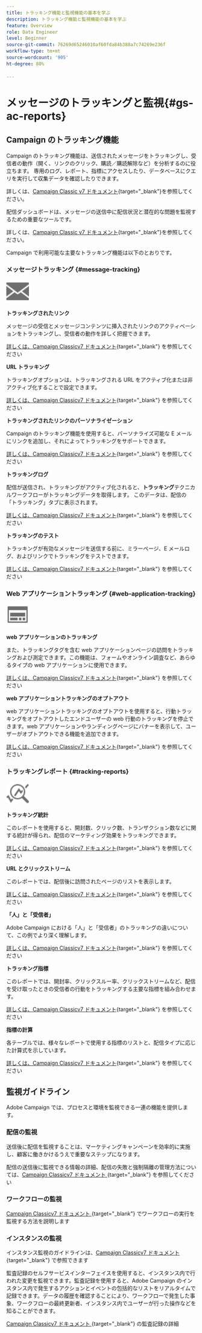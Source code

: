 ```yaml
---
title: トラッキング機能と監視機能の基本を学ぶ
description: トラッキング機能と監視機能の基本を学ぶ
feature: Overview
role: Data Engineer
level: Beginner
source-git-commit: 76269d65246010af60fda84b388a7c74269e236f
workflow-type: tm+mt
source-wordcount: '905'
ht-degree: 80%

---
```


# メッセージのトラッキングと監視{#gs-ac-reports}

## Campaign のトラッキング機能

Campaign のトラッキング機能は、送信されたメッセージをトラッキングし、受信者の動作（開く、リンクのクリック、購読／購読解除など）を分析するのに役立ちます。 専用のログ、レポート、指標にアクセスしたり、データベースにクエリを実行して収集データを確認したりできます。

詳しくは、[Campaign Classic v7 ドキュメント](https://experienceleague.adobe.com/docs/campaign-classic/using/getting-started/profile-management/editing-a-profile.html?lang=ja#tracking-tab){target=&quot;_blank&quot;}を参照してください。

配信ダッシュボードは、メッセージの送信中に配信状況と潜在的な問題を監視するための重要なツールです。

詳しくは、[Campaign Classic v7 ドキュメント](https://experienceleague.adobe.com/docs/campaign-classic/using/sending-messages/monitoring-deliveries/delivery-dashboard.html?lang=ja#sending-messages){target=&quot;_blank&quot;}を参照してください。

Campaign で利用可能な主要なトラッキング機能は以下のとおりです。

### メッセージトラッキング {#message-tracking}

<img src="assets/do-not-localize/icon-message-tracking.svg" width="60px">

**トラッキングされたリンク**

メッセージの受信とメッセージコンテンツに挿入されたリンクのアクティベーションをトラッキングし、受信者の動作を詳しく把握できます。

[詳しくは、Campaign Classicv7 ドキュメント](https://experienceleague.adobe.com/docs/campaign-classic/using/sending-messages/tracking-messages/how-to-configure-tracked-links.html?lang=ja#sending-messages){target=&quot;_blank&quot;} を参照してください

**URL トラッキング**

トラッキングオプションは、トラッキングされる URL をアクティブ化または非アクティブ化することで設定できます。

[詳しくは、Campaign Classicv7 ドキュメント](https://experienceleague.adobe.com/docs/campaign-classic/using/sending-messages/tracking-messages/personalizing-url-tracking.html?lang=ja#sending-messages){target=&quot;_blank&quot;} を参照してください


**トラッキングされたリンクのパーソナライゼーション**

Campaign のトラッキング機能を使用すると、パーソナライズ可能な E メールにリンクを追加し、それによってトラッキングをサポートできます。

[詳しくは、Campaign Classicv7 ドキュメント](https://experienceleague.adobe.com/docs/campaign-classic/using/sending-messages/tracking-messages/tracking-personalized-links/tracking-personalized-links.html?lang=ja#sending-messages){target=&quot;_blank&quot;} を参照してください

**トラッキングログ**

配信が送信され、トラッキングがアクティブ化されると、**トラッキング**&#x200B;テクニカルワークフローがトラッキングデータを取得します。 このデータは、配信の「トラッキング」タブに表示されます。

[詳しくは、Campaign Classicv7 ドキュメント](https://experienceleague.adobe.com/docs/campaign-classic/using/sending-messages/tracking-messages/accessing-the-tracking-logs.html?lang=ja#sending-messages){target=&quot;_blank&quot;} を参照してください

**トラッキングのテスト**

トラッキングが有効なメッセージを送信する前に、ミラーページ、E メールログ、およびリンクでトラッキングをテストできます。

[詳しくは、Campaign Classicv7 ドキュメント](https://experienceleague.adobe.com/docs/campaign-classic/using/sending-messages/tracking-messages/testing-tracking.html?lang=ja#sending-messages){target=&quot;_blank&quot;} を参照してください

### Web アプリケーショントラッキング {#web-application-tracking}

<img src="assets/do-not-localize/icon-web-app.svg" width="60px">

**web アプリケーションのトラッキング**

また、トラッキングタグを含む web アプリケーションページの訪問をトラッキングおよび測定できます。この機能は、フォームやオンライン調査など、あらゆるタイプの web アプリケーションに使用できます。

[詳しくは、Campaign Classicv7 ドキュメント](https://experienceleague.adobe.com/docs/campaign-classic/using/designing-content/web-applications/tracking-a-web-application.html?lang=ja#designing-content){target=&quot;_blank&quot;} を参照してください

**web アプリケーショントラッキングのオプトアウト**

web アプリケーショントラッキングのオプトアウトを使用すると、行動トラッキングをオプトアウトしたエンドユーザーの web 行動のトラッキングを停止できます。web アプリケーションやランディングページにバナーを表示して、ユーザーがオプトアウトできる機能を追加できます。

[詳しくは、Campaign Classicv7 ドキュメント](https://experienceleague.adobe.com/docs/campaign-classic/using/designing-content/web-applications/web-application-tracking-opt-out.html?lang=ja#designing-content){target=&quot;_blank&quot;} を参照してください

### トラッキングレポート {#tracking-reports}

<img src="assets/do-not-localize/icon_monitor.svg" width="60px">

**トラッキング統計**

このレポートを使用すると、開封数、クリック数、トランザクション数などに関する統計が得られ、配信のマーケティング効果をトラッキングできます。

[詳しくは、Campaign Classicv7 ドキュメント](https://experienceleague.adobe.com/docs/campaign-classic/using/sending-messages/tracking-messages/about-message-tracking.html?lang=ja#tracking-reports){target=&quot;_blank&quot;} を参照してください

**URL とクリックストリーム**

このレポートでは、配信後に訪問されたページのリストを表示します。

[詳しくは、Campaign Classicv7 ドキュメント](https://experienceleague.adobe.com/docs/campaign-classic/using/reporting/reports-on-deliveries/delivery-reports.html?lang=ja#urls-and-click-streams){target=&quot;_blank&quot;} を参照してください

**「人」と「受信者」**

Adobe Campaign における「人」と「受信者」のトラッキングの違いについて、この例でより深く理解します。

[詳しくは、Campaign Classicv7 ドキュメント](https://experienceleague.adobe.com/docs/campaign-classic/using/reporting/reports-on-deliveries/person-people-recipients.html?lang=ja#reporting){target=&quot;_blank&quot;} を参照してください

**トラッキング指標**

このレポートでは、開封率、クリックスルー率、クリックストリームなど、配信を受け取ったときの受信者の行動をトラッキングする主要な指標を組み合わせます。

[詳しくは、Campaign Classicv7 ドキュメント](https://experienceleague.adobe.com/docs/campaign-classic/using/reporting/reports-on-deliveries/delivery-reports.html?lang=ja#reporting){target=&quot;_blank&quot;} を参照してください

**指標の計算**

各テーブルでは、様々なレポートで使用する指標のリストと、配信タイプに応じた計算式を示しています。

[詳しくは、Campaign Classicv7 ドキュメント](https://experienceleague.adobe.com/docs/campaign-classic/using/reporting/reports-on-deliveries/indicator-calculation.html?lang=ja#reporting){target=&quot;_blank&quot;} を参照してください

## 監視ガイドライン

Adobe Campaign では、プロセスと環境を監視できる一連の機能を提供します。

### 配信の監視

送信後に配信を監視することは、マーケティングキャンペーンを効率的に実施し、顧客に働きかけるうえで重要なステップになります。

配信の送信後に監視できる情報の詳細、配信の失敗と強制隔離の管理方法については、[Campaign Classicv7 ドキュメント ](https://experienceleague.adobe.com/docs/campaign-classic/using/sending-messages/monitoring-deliveries/about-delivery-monitoring.html?lang=ja#sending-messages){target=&quot;_blank&quot;} を参照してください

### ワークフローの監視

[Campaign Classicv7 ドキュメント ](https://experienceleague.adobe.com/docs/campaign-classic/using/automating-with-workflows/monitoring-workflows/monitoring-workflow-execution.html?lang=ja#automating-with-workflows){target=&quot;_blank&quot;} でワークフローの実行を監視する方法を説明します

### インスタンスの監視

インスタンス監視のガイドラインは、[Campaign Classicv7 ドキュメント ](https://experienceleague.adobe.com/docs/campaign-classic/using/monitoring-campaign-classic/introduction/monitoring-guidelines.html?lang=ja#monitoring-campaign-classic){target=&quot;_blank&quot;} で参照できます

監査記録のセルフサービスインターフェイスを使用すると、インスタンス内で行われた変更を監視できます。監査記録を使用すると、Adobe Campaign のインスタンス内で発生するアクションとイベントの包括的なリストをリアルタイムで記録できます。データの履歴を確認することにより、ワークフローで発生した事象、ワークフローの最終更新者、インスタンス内でユーザーが行った操作などを知ることができます。

[Campaign Classicv7 ドキュメント ](https://experienceleague.adobe.com/docs/campaign-classic/using/monitoring-campaign-classic/production-procedures/audit-trail.html?lang=ja#accessing-audit-trail){target=&quot;_blank&quot;} の監査記録の詳細
